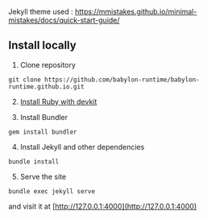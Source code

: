 Jekyll theme used : https://mmistakes.github.io/minimal-mistakes/docs/quick-start-guide/

## Install locally

1. Clone repository
```
git clone https://github.com/babylon-runtime/babylon-runtime.github.io.git
```

2. [Install Ruby with devkit](https://rubyinstaller.org/downloads/)

3. Install Bundler
```
gem install bundler
```

4. Install Jekyll and other dependencies
```
bundle install
```

5. Serve the site
```
bundle exec jekyll serve
```
and visit it at [http://127.0.0.1:4000](http://127.0.0.1:4000)